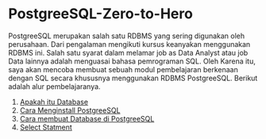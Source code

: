 # PostgreeSQL-Zero-to-Hero
PostgreeSQL merupakan salah satu RDBMS yang sering digunakan oleh perusahaan. Dari pengalaman mengikuti kursus keanyakan menggunakan RDBMS ini. Salah satu syarat dalam melamar job as Data Analyst atau job Data lainnya adalah menguasai bahasa pemrograman SQL. Oleh Karena itu, saya akan mencoba membuat sebuah modul pembelajaran berkenaan dengan SQL secara khususnya menggunakan RDBMS PostgreeSQL. Berikut adalah alur pembelajaranya.

1. [Apakah itu Database](https://github.com/indracahyaramdani/PostgreeSQL-Zero-to-Hero/blob/2f84deffc1f7e66753aec6f6d234d503d8605eef/asset/1.%20Apakah%20itu%20Database.md)
2. [Cara Menginstall PostgreeSQL](https://github.com/indracahyaramdani/PostgreeSQL-Zero-to-Hero/blob/96db3fafa2b48905bc507614a0add0003c8ce828/asset/2.%20Cara%20Menginstall%20PostgreeSQL.md)
3. [Cara membuat Database di PostgreeSQL](#)
4. [Select Statment](https://github.com/indracahyaramdani/PostgreeSQL-Zero-to-Hero/blob/main/asset/3.%20Select%20Statment.md)

